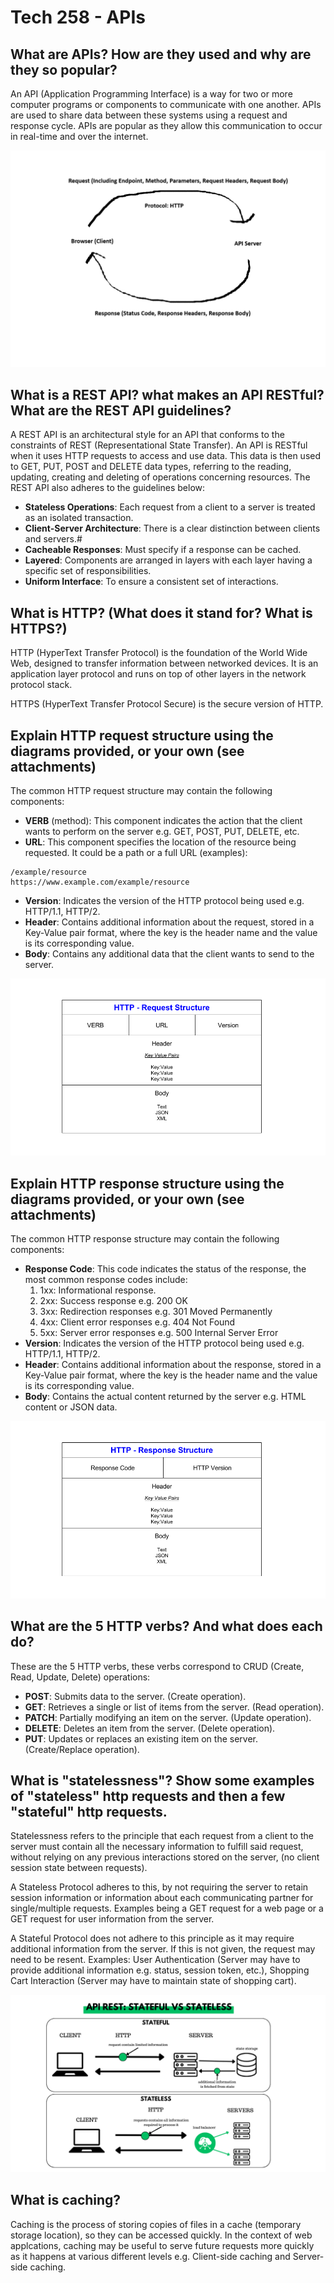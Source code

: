 # Tech 258 - APIs

## What are APIs? How are they used and why are they so popular?
An API (Application Programming Interface) is a way for two or more computer programs or components to communicate with one another. APIs are used to share data between these systems using a request and response cycle. APIs are popular as they allow this communication to occur in real-time and over the internet.

![API_data_transfer.png](API_data_transfer.png)

## What is a REST API? what makes an API RESTful? What are the REST API guidelines?
A REST API is an architectural style for an API that conforms to the constraints of REST (Representational State Transfer). An API is RESTful when it uses HTTP requests to access and use data. This data is then used to GET, PUT, POST and DELETE data types, referring to the reading, updating, creating and deleting of operations concerning resources. The REST API also adheres to the guidelines below:

- **Stateless Operations**: Each request from a client to a server is treated as an isolated transaction.
- **Client-Server Architecture**: There is a clear distinction between clients and servers.#
- **Cacheable Responses**: Must specify if a response can be cached.
- **Layered**: Components are arranged in layers with each layer having a specific set of responsibilities.
- **Uniform Interface**: To ensure a consistent set of interactions.

## What is HTTP? (What does it stand for? What is HTTPS?)
HTTP (HyperText Transfer Protocol) is the foundation of the World Wide Web, designed to transfer information between networked devices. It is an application layer protocol and runs on top of other layers in the network protocol stack.

HTTPS (HyperText Transfer Protocol Secure) is the secure version of HTTP.

## Explain HTTP request structure using the diagrams provided, or your own (see attachments)

The common HTTP request structure may contain the following components:

- **VERB** (method): This component indicates the action that the client wants to perform on the server e.g. GET, POST, PUT, DELETE, etc.
- **URL**: This component specifies the location of the resource being requested. It could be a path or a full URL (examples):
```
/example/resource
https://www.example.com/example/resource
```
- **Version**: Indicates the version of the HTTP protocol being used e.g. HTTP/1.1, HTTP/2.
- **Header**: Contains additional information about the request, stored in a Key-Value pair format, where the key is the header name and the value is its corresponding value.
- **Body**: Contains any additional data that the client wants to send to the server.

![HTTP_request_structure.png](HTTP_request_structure.png)

## Explain HTTP response structure using the diagrams provided, or your own (see attachments)
The common HTTP response structure may contain the following components:

- **Response Code**: This code indicates the status of the response, the most common response codes include:
    1) 1xx: Informational response.
    2) 2xx: Success response e.g. 200 OK
    3) 3xx: Redirection responses e.g. 301 Moved Permanently
    4) 4xx: Client error responses e.g. 404 Not Found
    5) 5xx: Server error responses e.g. 500 Internal Server Error
- **Version**: Indicates the version of the HTTP protocol being used e.g. HTTP/1.1, HTTP/2.
- **Header**: Contains additional information about the response, stored in a Key-Value pair format, where the key is the header name and the value is its corresponding value.
- **Body**: Contains the actual content returned by the server e.g. HTML content or JSON data.

![HTTP_response_structure.png](HTTP_response_structure.png)

## What are the 5 HTTP verbs? And what does each do?
These are the 5 HTTP verbs, these verbs correspond to CRUD (Create, Read, Update, Delete) operations:

- **POST**: Submits data to the server. (Create operation).
- **GET**: Retrieves a single or list of items from the server. (Read operation).
- **PATCH**: Partially modifying an item on the server. (Update operation).
- **DELETE**: Deletes an item from the server. (Delete operation).
- **PUT**: Updates or replaces an existing item on the server. (Create/Replace operation).

## What is "statelessness"? Show some examples of "stateless" http requests and then a few "stateful" http requests.
Statelessness refers to the principle that each request from a client to the server must contain all the necessary information to fulfill said request, without relying on any previous interactions stored on the server, (no client session state between requests).

A Stateless Protocol adheres to this, by not requiring the server to retain session information or information about each communicating partner for single/multiple requests. Examples being a GET request for a web page or a GET request for user information from the server.

A Stateful Protocol does not adhere to this principle as it may require additional information from the server. If this is not given, the request may need to be resent. Examples: User Authentication (Server may have to provide additional information e.g. status, session token, etc.), Shopping Cart Interaction (Server may have to maintain state of shopping cart).

![rest_api_stateful_vs_stateless.png](rest_api_stateful_vs_stateless.png)

## What is caching?
Caching is the process of storing copies of files in a cache (temporary storage location), so they can be accessed quickly. In the context of web applcations, caching may be useful to serve future requests more quickly as it happens at various different levels e.g. Client-side caching and Server-side caching.


